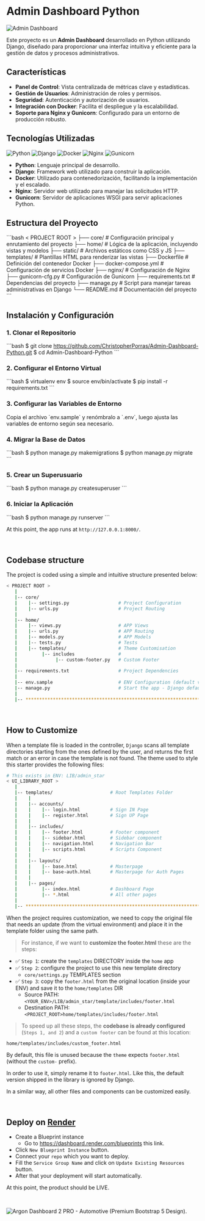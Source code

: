 
# Admin Dashboard Python

![Admin Dashboard](https://via.placeholder.com/1000x500.png?text=Admin+Dashboard)

Este proyecto es un **Admin Dashboard** desarrollado en Python utilizando Django, diseñado para proporcionar una interfaz intuitiva y eficiente para la gestión de datos y procesos administrativos.

## Características

- **Panel de Control**: Vista centralizada de métricas clave y estadísticas.
- **Gestión de Usuarios**: Administración de roles y permisos.
- **Seguridad**: Autenticación y autorización de usuarios.
- **Integración con Docker**: Facilita el despliegue y la escalabilidad.
- **Soporte para Nginx y Gunicorn**: Configurado para un entorno de producción robusto.

## Tecnologías Utilizadas

![Python](https://img.shields.io/badge/Python-3.x-blue.svg)
![Django](https://img.shields.io/badge/Django-3.x-green.svg)
![Docker](https://img.shields.io/badge/Docker-Enabled-blue.svg)
![Nginx](https://img.shields.io/badge/Nginx-Configured-green.svg)
![Gunicorn](https://img.shields.io/badge/Gunicorn-Configured-yellow.svg)

- **Python**: Lenguaje principal de desarrollo.
- **Django**: Framework web utilizado para construir la aplicación.
- **Docker**: Utilizado para contenedorización, facilitando la implementación y el escalado.
- **Nginx**: Servidor web utilizado para manejar las solicitudes HTTP.
- **Gunicorn**: Servidor de aplicaciones WSGI para servir aplicaciones Python.

## Estructura del Proyecto

\`\`\`bash
< PROJECT ROOT >
   ├── core/                            # Configuración principal y enrutamiento del proyecto
   ├── home/                            # Lógica de la aplicación, incluyendo vistas y modelos
   ├── static/                          # Archivos estáticos como CSS y JS
   ├── templates/                       # Plantillas HTML para renderizar las vistas
   ├── Dockerfile                       # Definición del contenedor Docker
   ├── docker-compose.yml               # Configuración de servicios Docker
   ├── nginx/                           # Configuración de Nginx
   ├── gunicorn-cfg.py                  # Configuración de Gunicorn
   ├── requirements.txt                 # Dependencias del proyecto
   ├── manage.py                        # Script para manejar tareas administrativas en Django
   └── README.md                        # Documentación del proyecto
\`\`\`

## Instalación y Configuración

### 1. Clonar el Repositorio

\`\`\`bash
$ git clone https://github.com/ChristopherPorras/Admin-Dashboard-Python.git
$ cd Admin-Dashboard-Python
\`\`\`

### 2. Configurar el Entorno Virtual

\`\`\`bash
$ virtualenv env
$ source env/bin/activate
$ pip install -r requirements.txt
\`\`\`

### 3. Configurar las Variables de Entorno

Copia el archivo \`env.sample\` y renómbralo a \`.env\`, luego ajusta las variables de entorno según sea necesario.

### 4. Migrar la Base de Datos

\`\`\`bash
$ python manage.py makemigrations
$ python manage.py migrate
\`\`\`

### 5. Crear un Superusuario

\`\`\`bash
$ python manage.py createsuperuser
\`\`\`

### 6. Iniciar la Aplicación

\`\`\`bash
$ python manage.py runserver
\`\`\`

At this point, the app runs at `http://127.0.0.1:8000/`. 

<br />

## Codebase structure

The project is coded using a simple and intuitive structure presented below:

```bash
< PROJECT ROOT >
   |
   |-- core/                            
   |    |-- settings.py                  # Project Configuration  
   |    |-- urls.py                      # Project Routing
   |
   |-- home/
   |    |-- views.py                     # APP Views 
   |    |-- urls.py                      # APP Routing
   |    |-- models.py                    # APP Models 
   |    |-- tests.py                     # Tests  
   |    |-- templates/                   # Theme Customisation 
   |         |-- includes                # 
   |              |-- custom-footer.py   # Custom Footer      
   |     
   |-- requirements.txt                  # Project Dependencies
   |
   |-- env.sample                        # ENV Configuration (default values)
   |-- manage.py                         # Start the app - Django default start script
   |
   |-- ************************************************************************
```

<br />

## How to Customize 

When a template file is loaded in the controller, `Django` scans all template directories starting from the ones defined by the user, and returns the first match or an error in case the template is not found. 
The  theme used to style this starter provides the following files: 

```bash
# This exists in ENV: LIB/admin_star
< UI_LIBRARY_ROOT >                      
   |
   |-- templates/                     # Root Templates Folder 
   |    |          
   |    |-- accounts/       
   |    |    |-- login.html           # Sign IN Page
   |    |    |-- register.html        # Sign UP Page
   |    |
   |    |-- includes/       
   |    |    |-- footer.html          # Footer component
   |    |    |-- sidebar.html         # Sidebar component
   |    |    |-- navigation.html      # Navigation Bar
   |    |    |-- scripts.html         # Scripts Component
   |    |
   |    |-- layouts/       
   |    |    |-- base.html            # Masterpage
   |    |    |-- base-auth.html       # Masterpage for Auth Pages
   |    |
   |    |-- pages/       
   |         |-- index.html           # Dashboard Page
   |         |-- *.html               # All other pages
   |    
   |-- ************************************************************************
```

When the project requires customization, we need to copy the original file that needs an update (from the virtual environment) and place it in the template folder using the same path. 

> For instance, if we want to **customize the footer.html** these are the steps:

- ✅ `Step 1`: create the `templates` DIRECTORY inside the `home` app
- ✅ `Step 2`: configure the project to use this new template directory
  - `core/settings.py` TEMPLATES section
- ✅ `Step 3`: copy the `footer.html` from the original location (inside your ENV) and save it to the `home/templates` DIR
  - Source PATH: `<YOUR_ENV>/LIB/admin_star/template/includes/footer.html`
  - Destination PATH: `<PROJECT_ROOT>home/templates/includes/footer.html`

> To speed up all these steps, the **codebase is already configured** (`Steps 1, and 2`) and a `custom footer` can be found at this location:

`home/templates/includes/custom_footer.html` 

By default, this file is unused because the `theme` expects `footer.html` (without the `custom-` prefix). 

In order to use it, simply rename it to `footer.html`. Like this, the default version shipped in the library is ignored by Django. 

In a similar way, all other files and components can be customized easily.

<br />

## Deploy on [Render](https://render.com/)

- Create a Blueprint instance
  - Go to https://dashboard.render.com/blueprints this link.
- Click `New Blueprint Instance` button.
- Connect your `repo` which you want to deploy.
- Fill the `Service Group Name` and click on `Update Existing Resources` button.
- After that your deployment will start automatically.

At this point, the product should be LIVE.

<br />


![Argon Dashboard 2 PRO - Automotive (Premium Bootstrap 5 Design).](https://user-images.githubusercontent.com/51070104/211158013-fea76b79-bb54-4066-a617-5ec3b4b6ec42.jpg)

